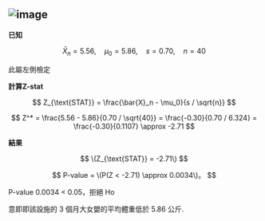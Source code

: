 
![image](https://github.com/user-attachments/assets/6c79a011-61e6-4b4e-9298-c22b0f5b064a)
---

**已知**

$$
\bar{X}_n = 5.56, \quad \mu_0 = 5.86, \quad s = 0.70, \quad n = 40
$$

此屬左側檢定

**計算Z-stat**

$$
Z_{\text{STAT}} = \frac{\bar{X}_n - \mu_0}{s / \sqrt{n}}
$$

$$
Z^* = \frac{5.56 - 5.86}{0.70 / \sqrt{40}} = \frac{-0.30}{0.70 / 6.324} = \frac{-0.30}{0.1107} \approx -2.71
$$

**結果**

$$
\(Z_{\text{STAT}} = -2.71\)
$$

$$
P-value = \(P(Z < -2.71) \approx 0.0034\)。
$$

P-value 0.0034 < 0.05，拒絕 Ho

意即即該設施的 3 個月大女嬰的平均體重低於 5.86 公斤.
